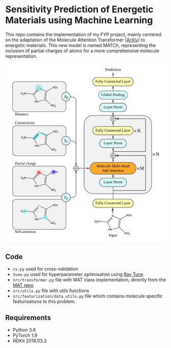 # Sensitivity Prediction of Energetic Materials using Machine Learning
This repo contains the implementation of my FYP project, mainly centered on the adaptation of the Molecule Attention Transformer ([ArXiv](https://arxiv.org/abs/2002.08264)) to energetic materials. This new model is named MATCh, representing the inclusion of partial charges of atoms for a more comprehensive molecule representation. 

<p align='center'>
<img src="MATCh_architecture_whiteback.png" alt="Machine learning model architecture of MATCh" width="600"/>
</p>

## Code
- `cv.py` used for cross-validation
- `tune.py` used for hyperparameter optimisation using [Ray Tune](https://docs.ray.io/en/ray-0.4.0/tune.html)
- `src/transformer.py` file with MAT class implementation, directly from the [MAT repo](https://github.com/ardigen/MAT)
- `src/utils.py` file with utils functions
- `src/featurization/data_utils.py` file which contains molecule specific featurisations to this problem. 

## Requirements
- Python 3.6
- PyTorch 1.9
- RDKit 2019.03.2
